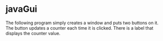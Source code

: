 # javaGui
The following program simply creates a window and puts two buttons on it. 
The button updates a counter each time it is clicked. 
There is a label that displays the counter value.
